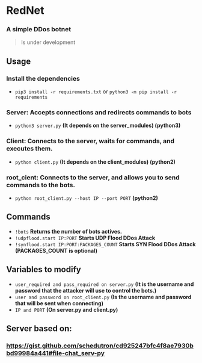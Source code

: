 # **RedNet**

### A simple DDos botnet
> Is under development

## Usage

### Install the dependencies
- ``` pip3 install -r requirements.txt ``` or ``` python3 -m pip install -r requirements ```

### Server: Accepts connections and redirects commands to bots
- ``` python3 server.py ``` **(It depends on the server_modules) (python3)**

### Client: Connects to the server, waits for commands, and executes them.
- ``` python client.py ``` **(It depends on the client_modules) (python2)**

### root_cient: Connects to the server, and allows you to send commands to the bots.
- ``` python root_client.py --host IP --port PORT ``` **(python2)**

## Commands
- ``` !bots ``` **Returns the number of bots actives.**
- ``` !udpflood.start IP:PORT ``` **Starts UDP Flood DDos Attack**
- ``` !synflood.start IP:PORT:PACKAGES_COUNT ``` **Starts SYN Flood DDos Attack (PACKAGES_COUNT is optional)**

## Variables to modify
- ``` user_required and pass_required on server.py ``` **(It is the username and password that the attacker will use to control the bots.)**
- ``` user and password on root_client.py ``` **(Is the username and password that will be sent when connecting)**
- ``` IP and PORT ``` **(On server.py and client.py)**

## Server based on: 
### https://gist.github.com/schedutron/cd925247bfc4f8ae7930bbd99984a441#file-chat_serv-py
